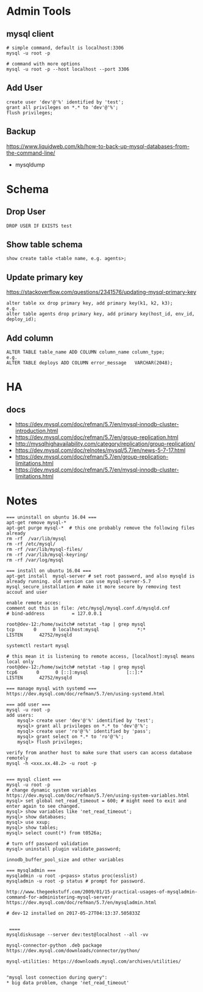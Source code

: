 # Admin Tools
## mysql client
```
# simple command, default is localhost:3306
mysql -u root -p

# command with more options
mysql -u root -p --host localhost --port 3306
```

## Add User
```
create user 'dev'@'%' identified by 'test';
grant all privileges on *.* to 'dev'@'%';
flush privileges;
```

## Backup
https://www.liquidweb.com/kb/how-to-back-up-mysql-databases-from-the-command-line/
* mysqldump

# Schema
## Drop User
```
DROP USER IF EXISTS test
```

## Show table schema
```
show create table <table name, e.g. agents>;
```
## Update primary key
https://stackoverflow.com/questions/2341576/updating-mysql-primary-key
```
alter table xx drop primary key, add primary key(k1, k2, k3);
e.g.
alter table agents drop primary key, add primary key(host_id, env_id, deploy_id);
```
## Add column
```
ALTER TABLE table_name ADD COLUMN column_name column_type;
e.g.
ALTER TABLE deploys ADD COLUMN error_message   VARCHAR(2048);
```

# HA 
## docs
* https://dev.mysql.com/doc/refman/5.7/en/mysql-innodb-cluster-introduction.html
* https://dev.mysql.com/doc/refman/5.7/en/group-replication.html
* http://mysqlhighavailability.com/category/replication/group-replication/
* https://dev.mysql.com/doc/relnotes/mysql/5.7/en/news-5-7-17.html
* https://dev.mysql.com/doc/refman/5.7/en/group-replication-limitations.html
* https://dev.mysql.com/doc/refman/5.7/en/mysql-innodb-cluster-limitations.html

# Notes
```
=== uninstall on ubuntu 16.04 ===
apt-get remove mysql-*
apt-get purge mysql-*  # this one probably remove the following files already
rm -rf  /var/lib/mysql
rm -rf /etc/mysql/
rm -rf /var/lib/mysql-files/
rm -rf /var/lib/mysql-keyring/
rm -rf /var/log/mysql

=== install on ubuntu 16.04 ===
apt-get install  mysql-server # set root password, and also mysqld is already running. old version can use mysql-server-5.7 
mysql_secure_installation # make it more secure by removing test accout and user 

enable remote acces: 
comment out this in file: /etc/mysql/mysql.conf.d/mysqld.cnf
# bind-address          = 127.0.0.1

root@dev-12:/home/switch# netstat -tap | grep mysql
tcp       0      0 localhost:mysql              *:*                  LISTEN      42752/mysqld

systemctl restart mysql

# this mean it is listening to remote access, [localhost]:mysql means local only
root@dev-12:/home/switch# netstat -tap | grep mysql
tcp6       0      0 [::]:mysql              [::]:*                  LISTEN      42752/mysqld

=== manage mysql with systemd ===
https://dev.mysql.com/doc/refman/5.7/en/using-systemd.html

=== add user ===
mysql -u root -p 
add users:
	mysql> create user 'dev'@'%' identified by 'test';
	mysql> grant all privileges on *.* to 'dev'@'%';
	mysql> create user 'ro'@'%' identified by 'pass';
	mysql> grant select on *.* to 'ro'@'%';
	mysql> flush privileges;

verify from another host to make sure that users can access database remotely
mysql -h <xxx.xx.48.2> -u root -p


=== mysql client ===
mysql -u root -p 
# change dynamic system variables
https://dev.mysql.com/doc/refman/5.7/en/using-system-variables.html
mysql> set global net_read_timeout = 600; # might need to exit and enter again to see changed.
mysql> show variables like 'net_read_timeout';
mysql> show databases;
mysql> use xxup;
mysql> show tables;
mysql> select count(*) from t0526a;

# turn off password validation
mysql> uninstall plugin validate_password;

innodb_buffer_pool_size and other variables

=== mysqladmin ===
mysqladmin -u root -p<pass> status proc(esslist)
mysqladmin -u root -p status # prompt for password.

http://www.thegeekstuff.com/2009/01/15-practical-usages-of-mysqladmin-command-for-administering-mysql-server/
https://dev.mysql.com/doc/refman/5.7/en/mysqladmin.html

# dev-12 installed on 2017-05-27T04:13:37.505833Z 


 ====
mysqldiskusage --server dev:test@localhost --all -vv

mysql-connector-python .deb package
https://dev.mysql.com/downloads/connector/python/

mysql-utilities: https://downloads.mysql.com/archives/utilities/


"mysql lost connection during query":
* big data problem, change 'net_read_timeout'

```
